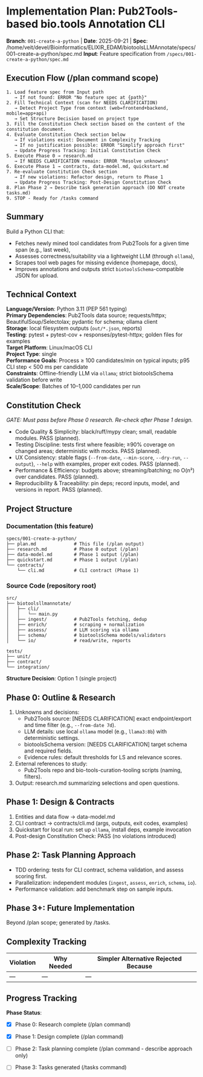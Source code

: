 # Implementation Plan: Pub2Tools-based bio.tools Annotation CLI

**Branch**: `001-create-a-python` | **Date**: 2025-09-21 | **Spec**: /home/veit/devel/Bioinformatics/ELIXIR_EDAM/biotoolsLLMAnnotate/specs/001-create-a-python/spec.md
**Input**: Feature specification from `/specs/001-create-a-python/spec.md`

## Execution Flow (/plan command scope)
```
1. Load feature spec from Input path
   → If not found: ERROR "No feature spec at {path}"
2. Fill Technical Context (scan for NEEDS CLARIFICATION)
   → Detect Project Type from context (web=frontend+backend, mobile=app+api)
   → Set Structure Decision based on project type
3. Fill the Constitution Check section based on the content of the constitution document.
4. Evaluate Constitution Check section below
   → If violations exist: Document in Complexity Tracking
   → If no justification possible: ERROR "Simplify approach first"
   → Update Progress Tracking: Initial Constitution Check
5. Execute Phase 0 → research.md
   → If NEEDS CLARIFICATION remain: ERROR "Resolve unknowns"
6. Execute Phase 1 → contracts, data-model.md, quickstart.md
7. Re-evaluate Constitution Check section
   → If new violations: Refactor design, return to Phase 1
   → Update Progress Tracking: Post-Design Constitution Check
8. Plan Phase 2 → Describe task generation approach (DO NOT create tasks.md)
9. STOP - Ready for /tasks command
```

## Summary
Build a Python CLI that:
- Fetches newly mined tool candidates from Pub2Tools for a given time span (e.g., last week),
- Assesses correctness/suitability via a lightweight LLM (through `ollama`),
- Scrapes tool web pages for missing evidence (homepage, docs),
- Improves annotations and outputs strict `biotoolsSchema`-compatible JSON for upload.

## Technical Context
**Language/Version**: Python 3.11 (PEP 561 typing)  
**Primary Dependencies**: Pub2Tools data source; requests/httpx; BeautifulSoup/Selectolax; pydantic for schema; ollama client  
**Storage**: local filesystem outputs (`out/*.json`, reports)  
**Testing**: pytest + pytest-cov + responses/pytest-httpx; golden files for examples  
**Target Platform**: Linux/macOS CLI  
**Project Type**: single  
**Performance Goals**: Process ≥ 100 candidates/min on typical inputs; p95 CLI step < 500 ms per candidate  
**Constraints**: Offline-friendly LLM via `ollama`; strict biotoolsSchema validation before write  
**Scale/Scope**: Batches of 10–1,000 candidates per run

## Constitution Check
*GATE: Must pass before Phase 0 research. Re-check after Phase 1 design.*

- Code Quality & Simplicity: black/ruff/mypy clean; small, readable modules. PASS (planned).
- Testing Discipline: tests first where feasible; ≥90% coverage on changed areas; deterministic with mocks. PASS (planned).
- UX Consistency: stable flags (`--from-date`, `--min-score`, `--dry-run`, `--output`), `--help` with examples, proper exit codes. PASS (planned).
- Performance & Efficiency: budgets above; streaming/batching; no O(n²) over candidates. PASS (planned).
- Reproducibility & Traceability: pin deps; record inputs, model, and versions in report. PASS (planned).

## Project Structure

### Documentation (this feature)
```
specs/001-create-a-python/
├── plan.md              # This file (/plan output)
├── research.md          # Phase 0 output (/plan)
├── data-model.md        # Phase 1 output (/plan)
├── quickstart.md        # Phase 1 output (/plan)
└── contracts/
    └── cli.md           # CLI contract (Phase 1)
```

### Source Code (repository root)
```
src/
├── biotoolsllmannotate/
│   ├── cli/
│   │   └── main.py
│   ├── ingest/          # Pub2Tools fetching, dedup
│   ├── enrich/          # scraping + normalization
│   ├── assess/          # LLM scoring via ollama
│   ├── schema/          # biotoolsSchema models/validators
│   └── io/              # read/write, reports

tests/
├── unit/
├── contract/
└── integration/
```

**Structure Decision**: Option 1 (single project)

## Phase 0: Outline & Research
1. Unknowns and decisions:
   - Pub2Tools source: [NEEDS CLARIFICATION] exact endpoint/export and time filter (e.g., `--from-date 7d`).
   - LLM details: use local `ollama` model (e.g., `llama3:8b`) with deterministic settings.
   - biotoolsSchema version: [NEEDS CLARIFICATION] target schema and required fields.
   - Evidence rules: default thresholds for LS and relevance scores.
2. External references to study:
   - Pub2Tools repo and bio-tools-curation-tooling scripts (naming, filters).
3. Output: research.md summarizing selections and open questions.

## Phase 1: Design & Contracts
1. Entities and data flow → data-model.md
2. CLI contract → contracts/cli.md (args, outputs, exit codes, examples)
3. Quickstart for local run: set up `ollama`, install deps, example invocation
4. Post-design Constitution Check: PASS (no violations introduced)

## Phase 2: Task Planning Approach
- TDD ordering: tests for CLI contract, schema validation, and assess scoring first.
- Parallelization: independent modules (`ingest`, `assess`, `enrich`, `schema`, `io`).
- Performance validation: add benchmark step on sample inputs.

## Phase 3+: Future Implementation
Beyond /plan scope; generated by /tasks.

## Complexity Tracking
| Violation | Why Needed | Simpler Alternative Rejected Because |
|-----------|------------|-------------------------------------|
| — | — | — |

## Progress Tracking
**Phase Status**:
- [x] Phase 0: Research complete (/plan command)
- [x] Phase 1: Design complete (/plan command)
- [ ] Phase 2: Task planning complete (/plan command - describe approach only)
- [ ] Phase 3: Tasks generated (/tasks command)

